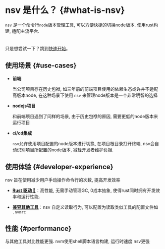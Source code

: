 # nsv 是什么？ {#what-is-nsv}


`nsv` 是一个命令行`node`版本管理工具, 可以方便快捷的切换node版本. 使用rust构建, 适配主流平台.


<div class="tip custom-block" style="padding-top: 8px">

只是想尝试一下？跳到[快速开始](./getting-started)。

</div>

## 使用场景 {#use-cases}


- **前端**

  当公司项目存在历史包袱, 如三年前的前端项目使用的依赖生态或许并不适配高版本node, 在这种场景下使用 `nsv` 来管理node版本是一个非常明智的选择

- **nodejs项目**

  和前端项目遇到了同样的场景, 由于历史包袱的原因, 需要更低的node版本来运行项目

- **ci/cd集成**

  `nsv`允许使用项目配置的node版本进行切换, 在项目根目录打开终端, nsv会自动识别项目所配置的node版本, 减轻开发者维护负担.


## 使用体验 {#developer-experience}

nsv 旨在使用减少用户手动操作命令行的次数, 提高开发效率


- **[Rust 驱动 🚀](https://www.rust-lang.org/zh-CN/)**：高性能, 无需手动管理GC, 0成本抽象, 使得rust同时拥有开发效率和运行性能.

- **[兼容其他工具]()**：nsv 自定义读取行为, 可以配置为读取类似工具的配置文件如 `.nvmrc`


## 性能 {#performance}

与其他工具对比性能更强. nvm使用shell脚本语言构建, 运行时速度 nsv更强

